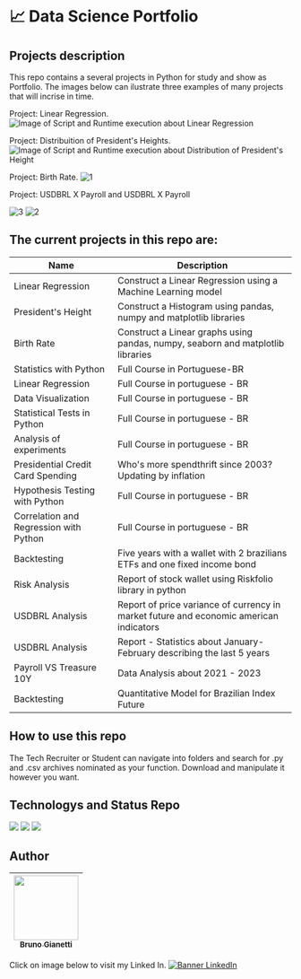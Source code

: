 # :chart_with_upwards_trend: Data Science Portfolio

## Projects description

This repo contains a several projects in Python for study and show as Portfolio. The images below can ilustrate three examples of many projects that will incrise in time.

Project: Linear Regression.
![Image of Script and Runtime execution about Linear Regression](https://user-images.githubusercontent.com/55636879/210118689-1980a370-183e-472f-a39e-4e9a85ec8a19.PNG)

Project: Distribuition of President's Heights.
![Image of Script and Runtime execution about Distribution of President's Height](https://user-images.githubusercontent.com/55636879/210118586-747aaf69-ed37-4314-aed5-5a6ffaa51962.PNG)

Project: Birth Rate.
![1](https://user-images.githubusercontent.com/55636879/210467189-835d8f3b-b8b7-4680-9951-622e77881349.PNG)

Project: USDBRL X Payroll and USDBRL X Payroll <p>
![3](https://user-images.githubusercontent.com/55636879/219884033-b354b78a-7b54-4ec3-941d-01d249750411.PNG)
![2](https://user-images.githubusercontent.com/55636879/219884126-c7d7ab89-5ef4-4b48-8dfa-c954ce87aad3.PNG)


## The current projects in this repo are:

| Name | Description |
|--- |---|
| Linear Regression | Construct a Linear Regression using a Machine Learning model |
| President's Height | Construct a Histogram using pandas, numpy and matplotlib libraries |
| Birth Rate | Construct a Linear graphs using pandas, numpy, seaborn and matplotlib libraries |
| Statistics with Python | Full Course in Portuguese-BR |
| Linear Regression | Full Course in portuguese - BR |
| Data Visualization| Full Course in portuguese - BR |
| Statistical Tests in Python | Full Course in portuguese - BR |
| Analysis of experiments | Full Course in portuguese - BR |
| Presidential Credit Card Spending | Who's more spendthrift since 2003? Updating by inflation |
| Hypothesis Testing with Python | Full Course in portuguese - BR |
| Correlation and Regression with Python | Full Course in portuguese - BR |
| Backtesting | Five years with a wallet with 2 brazilians ETFs and one fixed income bond |
| Risk Analysis | Report of stock wallet using Riskfolio library in python |
| USDBRL Analysis | Report of price variance of currency in market future and economic american indicators |
| USDBRL Analysis | Report - Statistics about January-February describing the last 5 years |
| Payroll VS Treasure 10Y | Data Analysis about 2021 - 2023 |
| Backtesting | Quantitative Model for Brazilian Index Future |

## How to use this repo

The Tech Recruiter or Student can navigate into folders and search for .py and .csv archives nominated as your function. Download and manipulate it however you want.

## Technologys and Status Repo


<img src="https://img.shields.io/badge/Language-Python-blue"> <img src="https://img.shields.io/badge/Status-always%20under%20construction-yellow"> <img src="https://img.shields.io/github/downloads/brunogianetti/DataSciencePortfolio/total?style=plastic"> 

## Author

| [<img src="https://avatars.githubusercontent.com/u/55636879?v=4" width=115><br><sub>Bruno Gianetti</sub>](https://github.com/brunogianetti) |
| :---: |

Click on image below to visit my Linked In.
[![Banner LinkedIn](https://user-images.githubusercontent.com/55636879/210119349-4576385f-6bc2-4009-9b0a-374477fba4a9.png)](https://www.linkedin.com/in/brunogianetti/)
